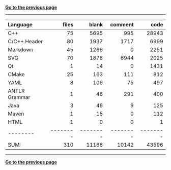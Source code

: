 [**Go to the previous page**](../../README.md)

----

Language|files|blank|comment|code
:-------|-------:|-------:|-------:|-------:
C++|75|5695|995|28943
C/C++ Header|80|1937|1717|6999
Markdown|45|1266|0|2251
SVG|70|1878|6944|2025
Qt|1|14|0|1431
CMake|25|163|111|812
YAML|8|106|75|497
ANTLR Grammar|1|46|291|400
Java|3|46|9|125
Maven|1|15|0|112
HTML|1|0|0|1
--------|--------|--------|--------|--------
SUM:|310|11166|10142|43596

----


[**Go to the previous page**](../../README.md)
